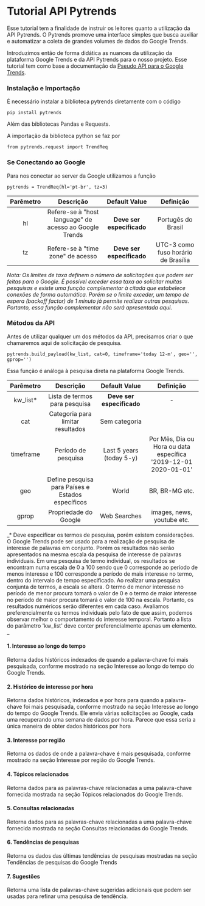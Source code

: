 # Tutorial API Pytrends

Esse tutorial tem a finalidade de instruir os leitores quanto a utilização da API Pytrends. O Pytrends promove uma interface simples que busca auxiliar e automatizar a coleta de grandes volumes de dados do Google Trends. 

Introduzimos então de forma didática as nuances da utilização da plataforma Google Trends e da API Pytrends para o nosso projeto. 
Esse tutorial tem como base a documentação da [Pseudo API para o  Google Trends](https://pypi.org/project/pytrends/#related-queries).

### Instalação e Importação

É necessário instalar a biblioteca pytrends diretamente com o código
```
pip install pytrends
```

Além das bibliotecas Pandas e Requests.

A importação da biblioteca python se faz por

```
from pytrends.request import TrendReq
```

### Se Conectando ao Google

Para nos conectar ao server da Google utilizamos a função

```
pytrends = TrendReq(hl='pt-br', tz=3)
```

Parêmetro | Descrição | Default Value | Definição 
:-------: | :-------: | :-------: | :-------:
hl | Refere-se à "host language" de acesso ao Google Trends | **Deve ser especificado** | Portugês do Brasil
tz | Refere-se à "time zone" de acesso| **Deve ser especificado** | UTC-3 como fuso horário de Brasília

_Nota: Os limites de taxa definem o número de solicitações que podem ser feitas para o Google. É possível exceder essa taxa ao solicitar muitas pesquisas e existe uma função complementar à citada que estabelece conexões de forma automática. Porém se o limite exceder, um tempo de espera (backoff factor) de 1 minuto já permite realizar outras pesquisas. Portanto, essa função complementar não será apresentada aqui._

### Métodos da API

Antes de utilizar qualquer um dos métodos da API, precisamos criar o que chamaremos aqui de solicitação de pesquisa.

```
pytrends.build_payload(kw_list, cat=0, timeframe='today 12-m', geo='', gprop='') 
```

Essa função é análoga à pesquisa direta na plataforma Google Trends.

Parêmetro | Descrição | Default Value | Definição 
:-------: | :-------: | :-------: | :-------:
kw_list* | Lista de termos para pesquisa | **Deve ser especificado** | -
cat | Categoria para limitar resultados | Sem categoria | 
timeframe | Período de pesquisa | Last 5 years (today 5-y) | Por Mês, Dia ou Hora ou data específica '2019-12-01 2020-01-01'
geo | Define pesquisa para Países e Estados específicos | World | BR, BR-MG etc.
gprop | Propriedade do Google | Web Searches | images, news, youtube etc.


_* Deve especificar os termos de pesquisa, porém existem considerações.
   O Google Trends pode ser usado para a realização de pesquisa de interesse de palavras em conjunto. Porém os resultados não serão apresentados na mesma escala da pesquisa de interesse de palavras individuais. 
   Em uma pesquisa de termo individual, os resultados se encontram numa escala de 0 a 100 sendo que 0 corresponde ao período de menos interesse e 100 corresponde a período de mais interesse no termo, dentro do intervalo de tempo especificado. Ao realizar uma pesquisa conjunta de termos, a escala se altera. O termo de menor interesse no período de menor procura tomará o valor de 0 e o termo de maior interesse no período de maior procura tomará o valor de 100 na escala. Portanto, os resultados numéricos serão diferentes em cada caso. 
   Avaliamos preferencialmente os termos individuais pelo fato de que assim, podemos observar melhor o comportamento do interesse temporal. Portanto a lista do parâmetro 'kw_list' deve conter preferencialmente apenas um elemento.
_

#### 1. Interesse ao longo do tempo

Retorna dados históricos indexados de quando a palavra-chave foi mais pesquisada, conforme mostrado na seção Interesse ao longo do tempo do Google Trends.



#### 2. Histórico de interesse por hora

Retorna dados históricos, indexados e por hora para quando a palavra-chave foi mais pesquisada, conforme mostrado na seção Interesse ao longo do tempo do Google Trends. Ele envia várias solicitações ao Google, cada uma recuperando uma semana de dados por hora. Parece que essa seria a única maneira de obter dados históricos por hora

#### 3. Interesse por região 

Retorna os dados de onde a palavra-chave é mais pesquisada, conforme mostrado na seção Interesse por região do Google Trends.

#### 4. Tópicos relacionados

Retorna dados para as palavras-chave relacionadas a uma palavra-chave fornecida mostrada na seção Tópicos relacionados do Google Trends.

#### 5. Consultas relacionadas

Retorna dados para as palavras-chave relacionadas a uma palavra-chave fornecida mostrada na seção Consultas relacionadas do Google Trends.

#### 6. Tendências de pesquisas

Retorna os dados das últimas tendências de pesquisas mostradas na seção Tendências de pesquisas do Google Trends

#### 7. Sugestões

Retorna uma lista de palavras-chave sugeridas adicionais que podem ser usadas para refinar uma pesquisa de tendência. 

